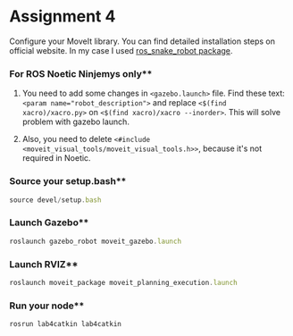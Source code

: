 # Assignment 4 
Configure your MoveIt library. You can find detailed installation steps on official website. In my case I used [ros_snake_robot package](https://github.com/fenixkz/ros_snake_robot).   

### For ROS Noetic Ninjemys only**
1. You need to add some changes in `<gazebo.launch>` file. Find these text: `<param name="robot_description">` and replace `<$(find xacro)/xacro.py>` on `<$(find xacro)/xacro --inorder>`. This will solve problem with gazebo launch. 

1. Also, you need to delete `<#include <moveit_visual_tools/moveit_visual_tools.h>>`, because it's not required in Noetic.

### Source your setup.bash**
```javascript
source devel/setup.bash
```

### Launch Gazebo**
 ```javascript
roslaunch gazebo_robot moveit_gazebo.launch
```

### Launch RVIZ**
 ```javascript
roslaunch moveit_package moveit_planning_execution.launch
```

### Run your node**
 ```javascript
rosrun lab4catkin lab4catkin
```



